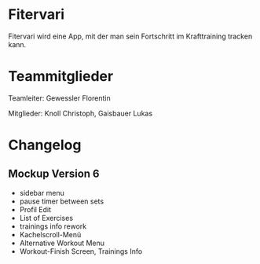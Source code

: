 # Fitervari

Fitervari wird eine App, mit der man sein Fortschritt im Krafttraining tracken kann.


# Teammitglieder

Teamleiter: Gewessler Florentin

Mitglieder: Knoll Christoph, Gaisbauer Lukas

# Changelog

## Mockup Version 6
   * sidebar menu
   * pause timer between sets
   * Profil Edit
   * List of Exercises
   * trainings info rework
   * Kachelscroll-Menü
   * Alternative Workout Menu
   * Workout-Finish Screen, Trainings Info
   